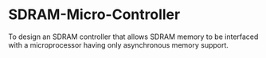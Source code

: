 # SDRAM-Micro-Controller
To design an SDRAM controller that allows SDRAM memory to be interfaced with a microprocessor having only asynchronous memory support.
